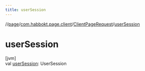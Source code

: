 ```yaml
---
title: userSession
---
```

//[page](../../../index.html)/[com.habbokt.page.client](../index.html)/[ClientPageRequest](index.html)/[userSession](user-session.html)



# userSession



[jvm]\
val [userSession](user-session.html): UserSession




